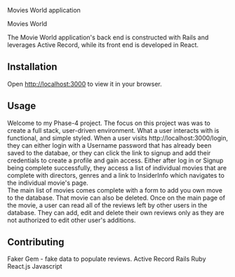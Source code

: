 Movies World application


Movies World

The Movie World application's back end is constructed with Rails and leverages Active Record, while its front end is developed in React.

## Installation  

Open [http://localhost:3000](http://localhost:3000) to view it in your browser.

## Usage

Welcome to my Phase-4 project.  The focus on this project was was to create a full stack, user-driven environment.  What a user interacts with is functional, and simple styled.  When a user visits http://localhost:3000/login, they can either login with a Username password that has already been saved to the databae, or they can click the link to signup and add their credentials to create a profile and gain access.  Either after log in or Signup being complete successfully, they access a list of individual movies that are complete with directors, genres and a link to InsiderInfo which navigates to the individual movie's page.  
The main list of movies comes complete with a form to add you own move to the database.  That movie can also be deleted. 
Once on the main page of the movie, a user can read all of the reviews left by other users in the database.  They can add, edit and delete their own reviews only as they are not authorized to edit other user's additions.

## Contributing
Faker Gem - fake data to populate reviews.
Active Record
Rails
Ruby
React.js
Javascript

